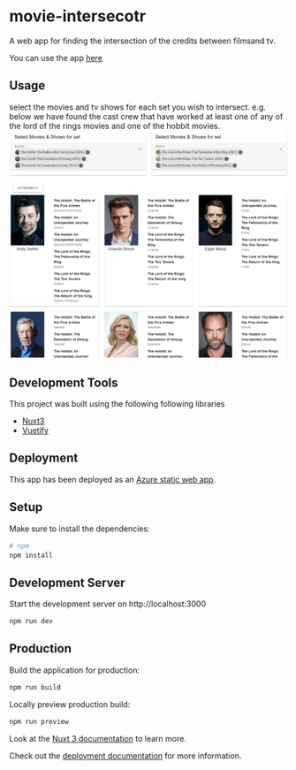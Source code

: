 # movie-intersecotr

A web app for finding the intersection of the credits between filmsand tv.

You can use the app [here](https://ashy-water-09714fa03.2.azurestaticapps.net/)

## Usage

select the movies and tv shows for each set you wish to intersect.
e.g. below we have found the cast crew that have worked at least one of any of the lord of the rings movies and one of the hobbit movies.
![example image](https://github.com/emmettxt/movie-intersector/raw/master/screenshots/Screenshot%202023-03-22%20122942.png)

## Development Tools

This project was built using the following following libraries

- [Nuxt3](https://nuxt.com/)
- [Vuetify](https://vuetifyjs.com/en/)

## Deployment

This app has been deployed as an [Azure static web app](https://azure.microsoft.com/en-us/products/app-service/static).

## Setup

Make sure to install the dependencies:

```bash
# npm
npm install
```

## Development Server

Start the development server on http://localhost:3000

```bash
npm run dev
```

## Production

Build the application for production:

```bash
npm run build
```

Locally preview production build:

```bash
npm run preview
```

Look at the [Nuxt 3 documentation](https://nuxt.com/docs/getting-started/introduction) to learn more.

Check out the [deployment documentation](https://nuxt.com/docs/getting-started/deployment) for more information.
